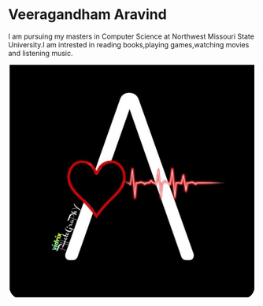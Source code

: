 # Veeragandham Aravind

I am pursuing my masters in Computer Science at Northwest Missouri State University.I am intrested in reading books,playing games,watching movies and listening music.

![Profile](profile.jpg)

